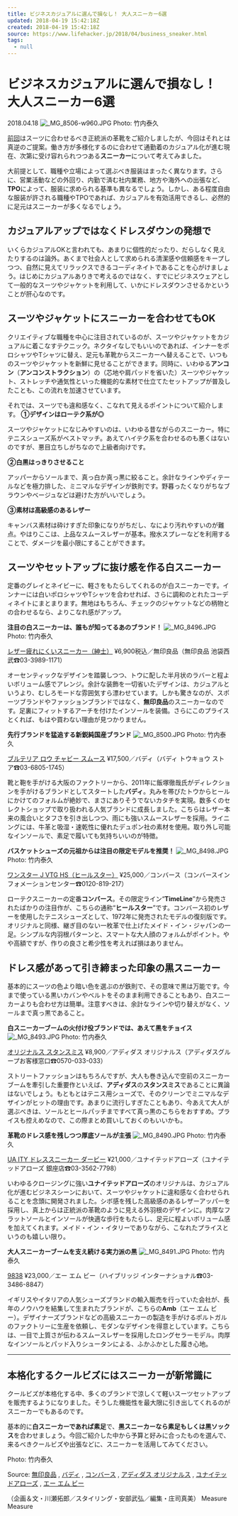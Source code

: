 ```yaml
---
title: ビジネスカジュアルに選んで損なし！ 大人スニーカー6選
updated: 2018-04-19 15:42:18Z
created: 2018-04-19 15:42:18Z
source: https://www.lifehacker.jp/2018/04/business_sneaker.html
tags:
  - null
---
```


# ビジネスカジュアルに選んで損なし！ 大人スニーカー6選

2018.04.18
![_MG_8506-w960.JPG](../_resources/_MG_8506-w960.JPG)
Photo: 竹内泰久

[前回](https://www.lifehacker.jp/2018/04/business_shoes_select.html)はスーツに合わせるべき正統派の革靴をご紹介しましたが、今回はそれとは真逆のご提案。働き方が多様化するのに合わせて通勤着のカジュアル化が進む現在、次第に受け容れられつつある**スニーカー**について考えてみました。

大前提として、職種や立場によって選ぶべき服装はまったく異なります。さらに、営業活動などの外回り、内勤で済む社内業務、地方や海外への出張など、**TPO**によって、服装に求められる基準も異なるでしょう。しかし、ある程度自由な服装が許される職種やTPOであれば、カジュアルを有効活用できるし、必然的に足元はスニーカーが多くなるでしょう。

## カジュアルアップではなくドレスダウンの発想で

いくらカジュアルOKと言われても、あまりに個性的だったり、だらしなく見えたりするのは論外。あくまで社会人として求められる清潔感や信頼感をキープしつつ、自然に見えてリラックスできるコーディネイトであることを心がけましょう。はじめにカジュアルありきで考えるのではなく、すでにビジネスウェアとして一般的なスーツやジャケットを利用して、いかにドレスダウンさせるかということが肝心なのです。

## スーツやジャケットにスニーカーを合わせてもOK

クリエイティブな職種を中心に注目されているのが、スーツやジャケットをカジュアルに着こなすテクニック。ネクタイなしでもいいのであれば、インナーをポロシャツやTシャツに替え、足元も革靴からスニーカーへ替えることで、いつものスーツやジャケットを新鮮に見せることができます。同時に、いわゆる**アンコン**（**アンコンストラクション**）の（芯地や肩パッドを省いた）スーツやジャケット、ストレッチや通気性といった機能的な素材で仕立てたセットアップが普及したことも、この流れを加速させています。

それでは、スーツでも違和感なく、こなれて見えるポイントについて紹介します。
**①デザインはローテク系が◎**

スーツやジャケットになじみやすいのは、いわゆる昔ながらのスニーカー。特にテニスシューズ系がベストマッチ。あえてハイテク系を合わせるのも悪くはないのですが、悪目立ちしがちなので上級者向けです。

**②白黒はっきりさせること**

アッパーからソールまで、真っ白か真っ黒に絞ること。余計なラインやディテールなどを極力排した、ミニマルなデザインが鉄則です。野暮ったくなりがちなブラウンやベージュなどは避けた方がいいでしょう。

**③素材は高級感のあるレザー**

キャンバス素材は砕けすぎた印象になりがちだし、なにより汚れやすいのが難点。やはりここは、上品なスムースレザーが基本。撥水スプレーなどを利用することで、ダメージを最小限にすることができます。

## スーツやセットアップに抜け感を作る白スニーカー

定番のグレイとネイビーに、軽さをもたらしてくれるのが白スニーカーです。インナーには白いポロシャツやTシャツを合わせれば、さらに調和のとれたコーディネイトにまとまります。無地はもちろん、チェックのジャケットなどの柄物との合わせるなら、よりこなれ感がアップ。

**注目の白スニーカーは、誰もが知ってるあのブランド！**
![_MG_8496.JPG](../_resources/_MG_8496.JPG)
Photo: 竹内泰久

[レザー疲れにくいスニーカー（紳士）](https://www.muji.net/store/) ¥6,900税込／無印良品（無印良品 池袋西武☎03-3989-1171）

オーセンティックなデザインを踏襲しつつ、トウに配した半月状のラバーと程よいボリューム感でアレンジ。余計な装飾を一切省いたデザインは、カジュアルというより、むしろモードな雰囲気すら漂わせています。しかも驚きなのが、スポーツブランドやファッションブランドではなく、**無印良品**のスニーカーなのです。足裏にフィットするアーチを付けたインソールを装備。さらにこのプライスとくれば、もはや買わない理由が見つかりません。

**先行ブランドを猛追する新鋭純国産ブランド**
![_MG_8500.JPG](../_resources/_MG_8500.JPG)
Photo: 竹内泰久

[ブルテリア ロウ チャビー スムース](http://www.buddyhappy.com/) ¥17,500／バディ（バディ トウキョウ ストア☎03-6805-1745）

靴と鞄を手がける大阪のファクトリーから、2011年に飯塚徹哉氏がディレクションを手がけるブランドとしてスタートした**バディ**。丸みを帯びたトウからヒールにかけてのフォルムが絶妙で、まさにありそうでないカタチを実現。数多くのセレクトショップで取り扱われる人気ブランドに成長しました。こちらはレザー本来の風合いとタフさを引き出しつつ、雨にも強いスムースレザーを採用。ライニングには、牛革と吸湿・速乾性に優れたデュポン社の素材を使用。取り外し可能なインソールで、素足で履いても気持ちいいのが特徴。

**バスケットシューズの元祖からは注目の限定モデルを推奨！**
![_MG_8498.JPG](../_resources/_MG_8498.JPG)
Photo: 竹内泰久

[ワンスター J VTG HS（ヒールスター）](http://converse.co.jp/timeline/2018ss/) ¥25,000／コンバース（コンバースインフォメーションセンター☎0120-819-217）

ローテクスニーカーの定番**コンバース**。その限定ライン“**TimeLine**”から発売されたばかりの注目作が、こちらの通称“**ヒールスター**”です。コンバース初のレザーを使用したテニスシューズとして、1972年に発売されたモデルの復刻版です。オリジナルと同様、継ぎ目のない一枚革で仕上げたメイド・イン・ジャパンの一足。シンプルな内羽根パターンと、スマートな大人顔のフォルムがポイント。やや高額ですが、作りの良さと希少性を考えれば損はありません。

## ドレス感があって引き締まった印象の黒スニーカー

基本的にスーツの色より暗い色を選ぶのが鉄則で、その意味で黒は万能です。今まで使っている黒いカバンやベルトをそのまま利用できることもあり、白スニーカーよりも合わせ方は簡単。注意すべきは、余計なラインや切り替えがなく、ソールまで真っ黒であること。

**白スニーカーブームの火付け役ブランドでは、あえて黒をチョイス**
![_MG_8493.JPG](../_resources/_MG_8493.JPG)
Photo: 竹内泰久

[オリジナルス スタンスミス](https://shop.adidas.jp/products/F97536/) ¥8,900／アディダス オリジナルス（アディダスグループお客様窓口☎0570-033-033）

ストリートファッションはもちろんですが、大人も巻き込んで空前のスニーカーブームを牽引した重要作といえば、**アディダス**の**スタンスミス**であることに異論はないでしょう。もともとはテニス用シューズで、そのクリーンでミニマルなデザインがヒットの理由です。あまりに流行しすぎたこともあり、今あえて大人が選ぶべきは、ソールとヒールパッチまですべて真っ黒のこちらをおすすめ。プライスも控えめなので、この際まとめ買いしておくのもいいかも。

**革靴のドレス感を残しつつ厚底ソールが主張**
![_MG_8490.JPG](../_resources/_MG_8490.JPG)
Photo: 竹内泰久

[UA ITY ドレススニーカー ダービー](http://store.united-arrows.co.jp/shop/ua/goods.html?gid=28047510) ¥21,000／ユナイテッドアローズ（ユナイテッドアローズ 銀座店☎03-3562-7798）

いわゆるクロージングに強い**ユナイテッドアローズ**のオリジナルは、カジュアル化が進むビジネスシーンにおいて、スーツやジャケットに違和感なく合わせられることを念頭に開発されました。シボ感を残した高級感のあるレザーアッパーを採用し、真上からは正統派の革靴のように見える外羽根のデザインに。肉厚なフラットソールとインソールが快適な歩行をもたらし、足元に程よいボリューム感を加えてくれます。メイド・イン・イタリーでありながら、こなれたプライスというのも嬉しい限り。

**大人スニーカーブームを支え続ける実力派の黒**
![_MG_8491.JPG](../_resources/_MG_8491.JPG)
Photo: 竹内泰久

[9838](https://hbshow-case.com/men-s/amb-9838-archy-black.html) ¥23,000／エー エム ビー（ハイブリッジ インターナショナル☎03-3486-8847）

イギリスやイタリアの人気シューズブランドの輸入販売を行っていた会社が、長年のノウハウを結集して生まれたブランドが、こちらの**Amb**（エー エム ビー）。デザイナーズブランドなどの高級スニーカーの製造を手がけるポルトガルのファクトリーに生産を依頼し、モダンなデザインを得意としています。こちらは、一目で上質さが伝わるスムースレザーを採用したロングセラーモデル。肉厚なインソールとパッド入りシュータンによる、ふかふかとした履き心地。

* * *

## 本格化するクールビズにはスニーカーが新常識に

クールビズが本格化する中、多くのブランドで涼しくて軽いスーツセットアップを販売するようになりました。そうした機能性を最大限に引き出してくれるのがスニーカーでもあるのです。

基本的に**白スニーカーであれば素足**で、**黒スニーカーなら素足もしくは黒ソックス**を合わせましょう。今回ご紹介した中から予算と好みに合ったものを選んで、来るべきクールビズや出張などに、スニーカーを活用してみてください。

Photo: 竹内泰久

Source: [無印良品](https://www.muji.net/store/) , [バディ](http://www.buddyhappy.com/) , [コンバース](http://converse.co.jp/) , [アディダス オリジナルス](https://shop.adidas.jp/originals/) , [ユナイテッドアローズ](http://store.united-arrows.co.jp/shop/ua/goods.html?gid=28047510) , [エー エム ビー](https://highbridge.co.jp/)

（企画＆文・川瀬拓郎／スタイリング・安部武弘／編集・庄司真美）
Measure
Measure